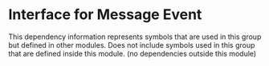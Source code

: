 
# Interface for Message Event
This dependency information represents symbols that are used in this group but defined in other modules.  Does not include symbols used in this group that are defined inside this module.
(no dependencies outside this module)
